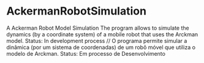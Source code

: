 # AckermanRobotSimulation
A Ackerman Robot Model Simulation
The program allows to simulate the dynamics (by a coordinate system) of a mobile robot that uses the Arckman model.
Status: In development process
//
O programa permite simular a dinâmica (por um sistema de coordenadas) de um robô móvel que utiliza o modelo de Arckman.
Status: Em processo de Desenvolvimento
